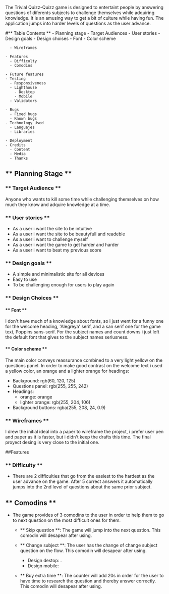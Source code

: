 

The Trivial Quizz-Quizz game is designed to entertaint people by answering questions of diferents subjects to challenge themselves while adquiring knowledge. It is an amusing way to get a bit of culture while having fun.
The application jumps into harder levels of questions as the user advance.

[](assets/images/devices-desing.jpg)

#** Table Contents **
    - Planning stage
      - Target Audiences
      - User stories
      - Design goals
      - Design choises
      - Font
      - Color scheme

      - Wireframes

    - Features
      - Difficulty
      - Comodins

    - Future features
    - Testing
      - Responsiveness
      - Lighthouse
        - Desktop
        - Mobile
      - Validators

    - Bugs
      - Fixed bugs
      - Known bugs
    - Technology Used
      - Languajes
      - Libraries

    - Deployment
    - Credits
      - Content
      - Media
      - Thanks

## ** Planning Stage **

  ### ** Target Audience **

  Anyone who wants to kill some time while challenging themselves on how much they know and adquire knowledge at a time.

  ### ** User stories **

   - As a user i want the site to be intuitive
   - As a user i want the site to be beautyfull and readeble
   - As a user i want to challenge myself
   - As a user i want the game to get harder and harder
   - As a user i want to beat my previous score

   ### ** Design goals **

   - A simple and minimalistic site for all devices
   - Easy to use
   - To be challenging enough for users to play again

  ### ** Design Choices **

  #### ** Font **

  I don't have much of a knowledge about fonts, so i just went for a funny one for the welcome heading, 'Alegreya' serif, and a san serif one for the game text, Poppins sans-serif. For the subject names and count downs i just left the default font that gives to  the subject names seriusness.

  #### ** Color scheme **

  The main color conveys reassurance combined to a very light yellow on the questions panel.
  In order to make good contrast on the welcome text i used a yellow color, an orange and a lighter orange for headings:

   - Background: rgb(60, 120, 125)
   - Questions panel: rgb(255, 255, 242)
   - Headings:
       - orange: orange
       - lighter orange: rgb(255, 204, 106)
  - Background buttons: rgba(255, 208, 24, 0.9)

  ### ** Wireframes **
  I drew the initial ideal into a paper to wireframe the project, i prefer user pen and paper as it is faster, but i didn't keep the drafts this time. The final proyect desing is very close to the initial one.

  ##Features

  ### ** Difficulty **

   - There are 2 difficulties that go from the easiest to the hardest as the user advance on the game.
    After 5 correct answers it automatically jumps into the 2nd level of questions about the same prior subject.

  [](assets/images/level-1.png)
  [](assets/images/level-2.png)

  ## ** Comodins **

   - The game provides of 3 comodins to the user in order to help them to go to next question on the most difficult ones for them.
   [](assets/images/comodins-desktop.png)
   [](assets/images/comodins-mobile.png)

        - ** Skip question **:
        The game will jump into the next question.
        This comodin will desapear after using.

        - ** Change subject **:
        The user has the change of change subject question on the flow.
        This comodin will desapear after using.
           - Design destop: [](assets/images/change-subject-desktop.png).
           - Design mobile: [](assets/images/change-subject-mobile.png)

        - ** Buy extra time **:
        The counter will add 20s in order for the user to have time to research the question and thereby answer correctly.
        This comodin will desapear after using.
